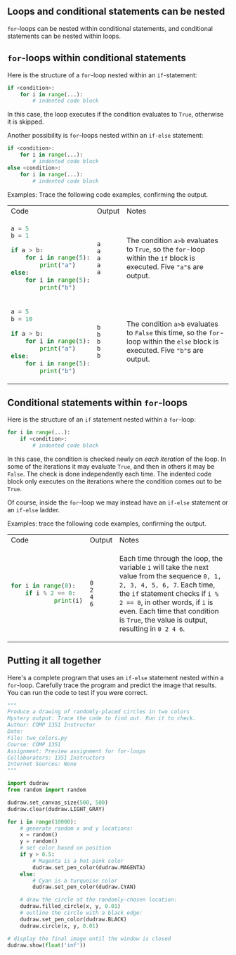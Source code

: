 ## Loops and conditional statements can be nested

`for`-loops can be nested within conditional statements, and conditional statements can be nested within loops.


## `for`-loops within conditional statements

Here is the structure of a `for`-loop nested within an `if`-statement:
```python
if <condition>:
    for i in range(...):
        # indented code block
```
In this case, the loop executes if the condition evaluates to `True`, otherwise it is skipped.

Another possibility is `for`-loops nested within an `if-else` statement:
```python
if <condition>:
    for i in range(...):
        # indented code block
else <condition>:
    for i in range(...):
        # indented code block
```

Examples: Trace the following code examples, confirming the output.
<table>
<tr>
<td>Code</td><td>Output</td><td>Notes</td>
</tr>
<tr>
<td nowrap >

```python
a = 5
b = 1

if a > b:
    for i in range(5):
        print("a")
else:
    for i in range(5):
        print("b")
```
</td>
<td>

```
a
a
a
a
a
```
</td>
<td> 

The condition `a>b` evaluates to `True`, so the `for`-loop within the `if` block is executed. Five `"a"`s are output.
</tr>
<td nowrap >

```python
a = 5
b = 10

if a > b:
    for i in range(5):
        print("a")
else:
    for i in range(5):
        print("b")
```
</td>
<td>

```
b
b
b
b
b
```
</td>
<td> 

The condition `a>b` evaluates to `False` this time, so the `for`-loop within the `else` block is executed. Five `"b"`s are output.
</table>

## Conditional statements within `for`-loops

Here is the structure of an `if` statement nested within a `for`-loop:

```python
for i in range(...):
    if <condition>:
        # indented code block
```

In this case, the condition is checked newly on *each iteration* of the loop. In some of the iterations it may evaluate `True`, and then in others it may be `False`. The check is done independently each time.  The indented code block only executes on the iterations where the condition comes out to be `True`.

Of course, inside the `for`-loop we may instead have an `if-else` statement or an `if-else` ladder.

Examples: trace the following code examples, confirming the output.

<table>
<tr>
<td>Code</td><td>Output</td><td>Notes</td>
</tr>
<tr>
<td nowrap >

```python
for i in range(8):
    if i % 2 == 0:
            print(i)
```
</td>
<td>

```
0
2
4
6
```
</td>
<td>

Each time through the loop, the variable `i` will take the next value from the sequence `0, 1, 2, 3, 4, 5, 6, 7`. Each time, the `if` statement checks if `i % 2 == 0`, in other words, if `i` is even. Each time that condition is `True`, the value is output, resulting in `0 2 4 6`.
</td>
</tr>
</table>

## Putting it all together

Here's a complete program that uses an `if-else` statement nested within a `for`-loop. Carefully trace the program and predict the image that results. You can run the code to test if you were correct.

```python
"""
Produce a drawing of randomly-placed circles in two colors
Mystery output: Trace the code to find out. Run it to check.
Author: COMP 1351 Instructor
Date:
File: two_colors.py
Course: COMP 1351
Assignment: Preview assignment for for-loops
Collaborators: 1351 Instructors
Internet Sources: None
"""

import dudraw
from random import random

dudraw.set_canvas_size(500, 500)
dudraw.clear(dudraw.LIGHT_GRAY)

for i in range(10000):
    # generate random x and y locations:
    x = random()
    y = random()
    # set color based on position
    if y > 0.5:
        # Magenta is a hot-pink color
        dudraw.set_pen_color(dudraw.MAGENTA)
    else:
        # Cyan is a turquoise color
        dudraw.set_pen_color(dudraw.CYAN)

    # draw the circle at the randomly-chosen location:
    dudraw.filled_circle(x, y, 0.01)
    # outline the circle with a black edge:
    dudraw.set_pen_color(dudraw.BLACK)
    dudraw.circle(x, y, 0.01)

# display the final image until the window is closed
dudraw.show(float('inf'))
```